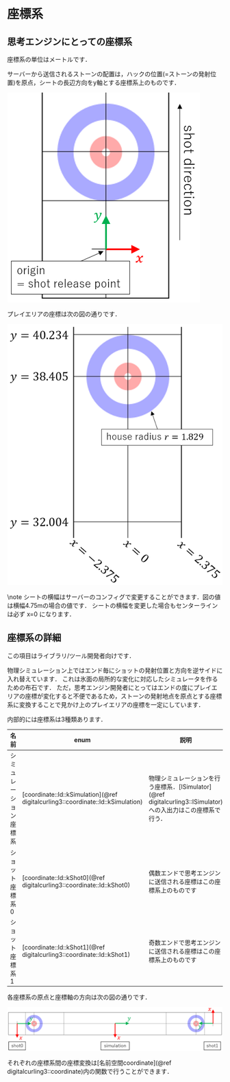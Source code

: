 # 座標系

## 思考エンジンにとっての座標系

座標系の単位はメートルです．

サーバーから送信されるストーンの配置は，ハックの位置(=ストーンの発射位置)を原点，シートの長辺方向をy軸とする座標系上のものです．


![ショットの原点](fig/coord_shot_origin.png)


プレイエリアの座標は次の図の通りです．

![ハウスの座標系](fig/coord_shot_playarea.png)

\note
シートの横幅はサーバーのコンフィグで変更することができます．図の値は横幅4.75mの場合の値です．
シートの横幅を変更した場合もセンターラインは必ず x=0 になります．

## 座標系の詳細

この項目はライブラリ/ツール開発者向けです．

物理シミュレーション上ではエンド毎にショットの発射位置と方向を逆サイドに入れ替えています．
これは氷面の局所的な変化に対応したシミュレータを作るための布石です．
ただ，思考エンジン開発者にとってはエンドの度にプレイエリアの座標が変化すると不便であるため，ストーンの発射地点を原点とする座標系に変換することで見かけ上のプレイエリアの座標を一定にしています．

内部的には座標系は3種類あります．

名前 | enum | 説明
-----|------|--------------
シミュレーション座標系 | [coordinate::Id::kSimulation](@ref digitalcurling3::coordinate::Id::kSimulation) | 物理シミュレーションを行う座標系．[ISimulator](@ref digitalcurling3::ISimulator)への入出力はこの座標系で行う．
ショット座標系0 | [coordinate::Id::kShot0](@ref digitalcurling3::coordinate::Id::kShot0) | 偶数エンドで思考エンジンに送信される座標はこの座標系上のものです
ショット座標系1 | [coordinate::Id::kShot1](@ref digitalcurling3::coordinate::Id::kShot1) | 奇数エンドで思考エンジンに送信される座標はこの座標系上のものです

各座標系の原点と座標軸の方向は次の図の通りです．

![座標系](fig/coord_all.png)


それぞれの座標系間の座標変換は[名前空間coordinate](@ref digitalcurling3::coordinate)内の関数で行うことができます．


